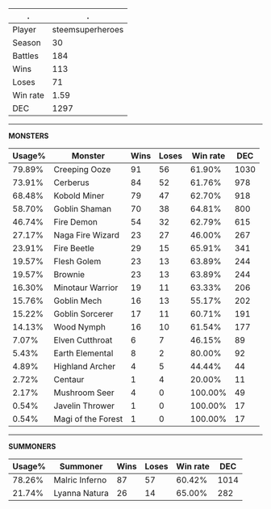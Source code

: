 .|.
|-|-
Player|steemsuperheroes
Season|30
Battles|184
Wins|113
Loses|71
Win rate|1.59
DEC|1297

---
**MONSTERS**

Usage%|Monster|Wins|Loses|Win rate|DEC|
-|-|-|-|-|-|
79.89%|Creeping Ooze|91|56|61.90%|1030|
73.91%|Cerberus|84|52|61.76%|978|
68.48%|Kobold Miner|79|47|62.70%|918|
58.70%|Goblin Shaman|70|38|64.81%|800|
46.74%|Fire Demon|54|32|62.79%|615|
27.17%|Naga Fire Wizard|23|27|46.00%|267|
23.91%|Fire Beetle|29|15|65.91%|341|
19.57%|Flesh Golem|23|13|63.89%|244|
19.57%|Brownie|23|13|63.89%|244|
16.30%|Minotaur Warrior|19|11|63.33%|206|
15.76%|Goblin Mech|16|13|55.17%|202|
15.22%|Goblin Sorcerer|17|11|60.71%|191|
14.13%|Wood Nymph|16|10|61.54%|177|
7.07%|Elven Cutthroat|6|7|46.15%|89|
5.43%|Earth Elemental|8|2|80.00%|92|
4.89%|Highland Archer|4|5|44.44%|44|
2.72%|Centaur|1|4|20.00%|11|
2.17%|Mushroom Seer|4|0|100.00%|49|
0.54%|Javelin Thrower|1|0|100.00%|17|
0.54%|Magi of the Forest|1|0|100.00%|17|

---
**SUMMONERS**

Usage%|Summoner|Wins|Loses|Win rate|DEC|
-|-|-|-|-|-|
78.26%|Malric Inferno|87|57|60.42%|1014|
21.74%|Lyanna Natura|26|14|65.00%|282|
